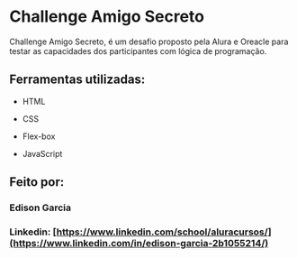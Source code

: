 # Challenge Amigo Secreto
Challenge Amigo Secreto, é um desafio proposto pela Alura e Oreacle para testar as capacidades dos participantes com lógica de programação.

## Ferramentas utilizadas:

* HTML

* CSS

* Flex-box

* JavaScript 

## Feito por:

### Edison Garcia

### Linkedin: [https://www.linkedin.com/school/aluracursos/](https://www.linkedin.com/in/edison-garcia-2b1055214/)
